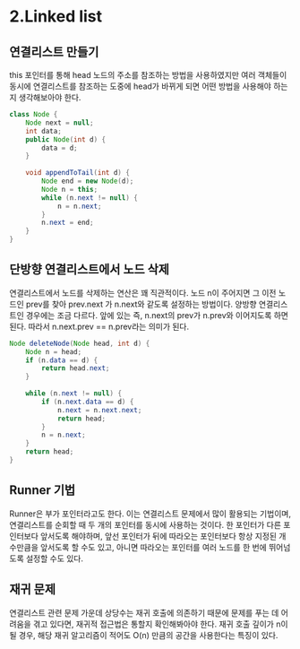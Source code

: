 # 2.Linked list

## 연결리스트 만들기

this 포인터를 통해 head 노드의 주소를 참조하는 방법을 사용하였지만 여러 객체들이 동시에 연결리스트를 참조하는 도중에 head가 바뀌게 되면 어떤 방법을 사용해야 하는지 생각해보아야 한다.

```java
class Node {
    Node next = null;
    int data;
    public Node(int d) {
        data = d;
    }
    
    void appendToTail(int d) {
        Node end = new Node(d);
        Node n = this;
        while (n.next != null) {
            n = n.next;
        }
        n.next = end;
    }
}
```

## 단방향 연결리스트에서 노드 삭제
연결리스트에서 노드를 삭제하는 연산은 꽤 직관적이다. 노드 n이 주어지면 그 이전 노드인 prev를 찾아 prev.next 가 n.next와 같도록 설정하는 방법이다. 
양방향 연결리스트인 경우에는 조금 다르다. 앞에 있는 즉, n.next의 prev가 n.prev와 이어지도록 하면 된다. 따라서 n.next.prev == n.prev라는 의미가 된다.

```java
Node deleteNode(Node head, int d) {
    Node n = head;
    if (n.data == d) {
        return head.next;
    }
    
    while (n.next != null) {
        if (n.next.data == d) {
            n.next = n.next.next;
            return head;
        }
        n = n.next;
    }
    return head;
}
```
## Runner 기법

Runner은 부가 포인터라고도 한다. 이는 연결리스트 문제에서 많이 활용되는 기법이며, 연결리스트를 순회할 때 두 개의 포인터를 동시에 사용하는 것이다. 
한 포인터가 다른 포인터보다 앞서도록 해야하며, 앞선 포인터가 뒤에 따라오는 포인터보다 항상 지정된 개수만큼을 앞서도록 할 수도 있고, 
아니면 따라오는 포인터를 여러 노드를 한 번에 뛰어넘도록 설정할 수도 있다.

## 재귀 문제

연결리스트 관련 문제 가운데 상당수는 재귀 호출에 의존하기 때문에 문제를 푸는 데 어려움을 겪고 있다면, 재귀적 접근법은 통할지 확인해봐아야 한다. 
재귀 호출 깊이가 n이 될 경우, 해당 재귀 알고리즘이 적어도 O(n) 만큼의 공간을 사용한다는 특징이 있다.
